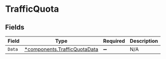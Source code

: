 # TrafficQuota


## Fields

| Field                                                                       | Type                                                                        | Required                                                                    | Description                                                                 |
| --------------------------------------------------------------------------- | --------------------------------------------------------------------------- | --------------------------------------------------------------------------- | --------------------------------------------------------------------------- |
| `Data`                                                                      | [*components.TrafficQuotaData](../../models/components/trafficquotadata.md) | :heavy_minus_sign:                                                          | N/A                                                                         |